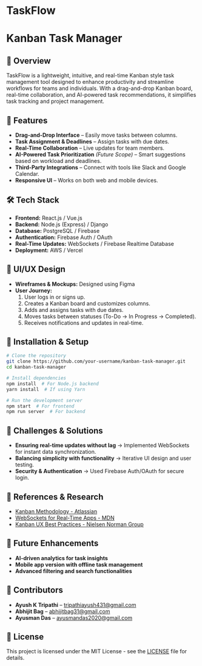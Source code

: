 # TaskFlow
# Kanban Task Manager

## 📌 Overview
TaskFlow is a lightweight, intuitive, and real-time Kanban style task management tool designed to enhance productivity and streamline workflows for teams and individuals. With a drag-and-drop Kanban board, real-time collaboration, and AI-powered task recommendations, it simplifies task tracking and project management.

## 🚀 Features
- **Drag-and-Drop Interface** – Easily move tasks between columns.
- **Task Assignment & Deadlines** – Assign tasks with due dates.
- **Real-Time Collaboration** – Live updates for team members.
- **AI-Powered Task Prioritization** *(Future Scope)* – Smart suggestions based on workload and deadlines.
- **Third-Party Integrations** – Connect with tools like Slack and Google Calendar.
- **Responsive UI** – Works on both web and mobile devices.

## 🛠️ Tech Stack
- **Frontend:** React.js / Vue.js
- **Backend:** Node.js (Express) / Django
- **Database:** PostgreSQL / Firebase
- **Authentication:** Firebase Auth / OAuth
- **Real-Time Updates:** WebSockets / Firebase Realtime Database
- **Deployment:** AWS / Vercel

## 🎨 UI/UX Design
- **Wireframes & Mockups:** Designed using Figma
- **User Journey:**
  1. User logs in or signs up.
  2. Creates a Kanban board and customizes columns.
  3. Adds and assigns tasks with due dates.
  4. Moves tasks between statuses (To-Do → In Progress → Completed).
  5. Receives notifications and updates in real-time.

## 📌 Installation & Setup
```bash
# Clone the repository
git clone https://github.com/your-username/kanban-task-manager.git
cd kanban-task-manager

# Install dependencies
npm install  # For Node.js backend
yarn install  # If using Yarn

# Run the development server
npm start  # For frontend
npm run server  # For backend
```

## 🚧 Challenges & Solutions
- **Ensuring real-time updates without lag** → Implemented WebSockets for instant data synchronization.
- **Balancing simplicity with functionality** → Iterative UI design and user testing.
- **Security & Authentication** → Used Firebase Auth/OAuth for secure login.

## 📖 References & Research
- [Kanban Methodology - Atlassian](https://www.atlassian.com/agile/kanban)
- [WebSockets for Real-Time Apps - MDN](https://developer.mozilla.org/en-US/docs/Web/API/WebSockets_API)
- [Kanban UX Best Practices - Nielsen Norman Group](https://www.nngroup.com/articles/kanban-ux/)

## 📌 Future Enhancements
- **AI-driven analytics for task insights**
- **Mobile app version with offline task management**
- **Advanced filtering and search functionalities**

## 🤝 Contributors
- **Ayush K Tripathi** – [tripathiayush431@gmail.com](mailto:tripathiayush431@gmail.com)
- **Abhijit Bag** – [abhijitbag31@gmail.com](mailto:abhijitbag31@gmail.com)
- **Ayusman Das** – [ayusmandas2020@gmail.com](mailto:ayusmandas2020@gmail.com)

## 📜 License
This project is licensed under the MIT License - see the [LICENSE](LICENSE) file for details.
